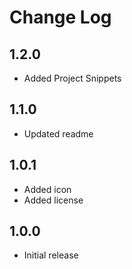 # Change Log

## 1.2.0

- Added Project Snippets

## 1.1.0

- Updated readme

## 1.0.1

- Added icon
- Added license

## 1.0.0

- Initial release
